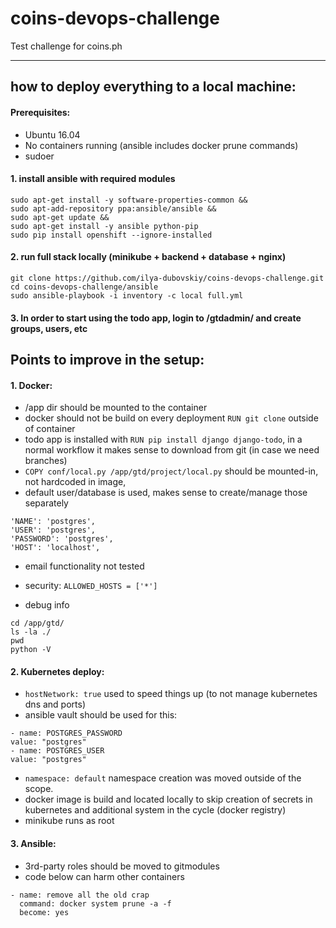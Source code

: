 # coins-devops-challenge
Test challenge for coins.ph

---

## how to deploy everything to a local machine:

#### Prerequisites:

- Ubuntu 16.04
- No containers running (ansible includes docker prune commands)
- sudoer

#### 1. install ansible with required modules

```
sudo apt-get install -y software-properties-common &&
sudo apt-add-repository ppa:ansible/ansible &&
sudo apt-get update &&
sudo apt-get install -y ansible python-pip
sudo pip install openshift --ignore-installed
```

#### 2. run full stack locally (minikube + backend + database + nginx)

```
git clone https://github.com/ilya-dubovskiy/coins-devops-challenge.git
cd coins-devops-challenge/ansible
sudo ansible-playbook -i inventory -c local full.yml
```

#### 3. In order to start using the todo app, login to <hostname>/gtdadmin/ and create groups, users, etc

## Points to improve in the setup:

#### 1. Docker:

- /app dir should be mounted to the container
- docker should not be build on every deployment `RUN git clone` outside of container
- todo app is installed with `RUN pip install django django-todo`,
in a normal workflow it makes sense to download from git (in case we need branches)
- `COPY conf/local.py /app/gtd/project/local.py` should be mounted-in, not hardcoded in image,
- default user/database is used, makes sense to create/manage those separately
```
'NAME': 'postgres',
'USER': 'postgres',
'PASSWORD': 'postgres',
'HOST': 'localhost',
```

- email functionality not tested
- security:
`ALLOWED_HOSTS = ['*']`

- debug info
```
cd /app/gtd/
ls -la ./
pwd
python -V
```

#### 2. Kubernetes deploy:

- `hostNetwork: true` used to speed things up (to not manage kubernetes dns and ports)
- ansible vault should be used for this:
```
- name: POSTGRES_PASSWORD
value: "postgres"
- name: POSTGRES_USER
value: "postgres"
```
- `namespace: default` namespace creation was moved outside of the scope.
- docker image is build and located locally to skip creation of secrets in kubernetes and additional system in the cycle (docker registry)
- minikube runs as root

#### 3. Ansible:

- 3rd-party roles should be moved to gitmodules
- code below can harm other containers
```
- name: remove all the old crap
  command: docker system prune -a -f
  become: yes
```

